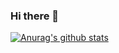 ### Hi there 👋

[![Anurag's github stats](https://github-readme-stats.vercel.app/api?username=whuanle)](https://github.com/anuraghazra/github-readme-stats)
